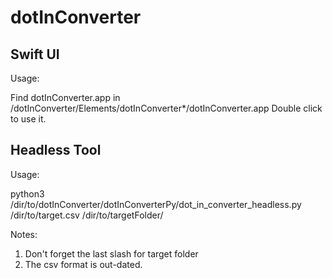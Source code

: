 # dotInConverter

## Swift UI
Usage:

Find dotInConverter.app in /dotInConverter/Elements/dotInConverter*/dotInConverter.app
Double click to use it.

## Headless Tool
Usage: 

python3 /dir/to/dotInConverter/dotInConverterPy/dot_in_converter_headless.py /dir/to/target.csv /dir/to/targetFolder/

Notes:
1. Don't forget the last slash for target folder
2. The csv format is out-dated.
